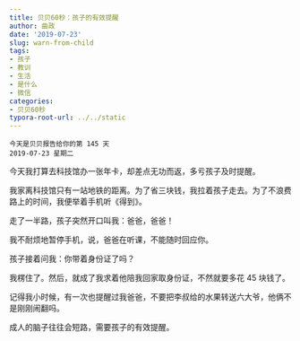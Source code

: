 ```yaml
---
title: 贝贝60秒：孩子的有效提醒
author: 曲政
date: '2019-07-23'
slug: warn-from-child
tags:
- 孩子
- 教训
- 生活
- 是什么
- 微信
categories:
- 贝贝60秒
typora-root-url: ../../static
---
```


```
今天是贝贝报告给你的第 145 天
2019-07-23 星期二
```

今天我打算去科技馆办一张年卡，却差点无功而返，多亏孩子及时提醒。

我家离科技馆只有一站地铁的距离。为了省三块钱，我拉着孩子走去。为了不浪费路上的时间，我便举着手机听《得到》。

走了一半路，孩子突然开口叫我：爸爸，爸爸！

我不耐烦地暂停手机，说，爸爸在听课，不能随时回应你。

孩子接着问我：你带着身份证了吗？

我楞住了。然后，就成了我求着他陪我回家取身份证，不然就要多花 45 块钱了。

记得我小时候，有一次也提醒过我爸爸，不要把李叔给的水果转送六大爷，他俩不是刚刚闹翻吗。

成人的脑子往往会短路，需要孩子的有效提醒。
